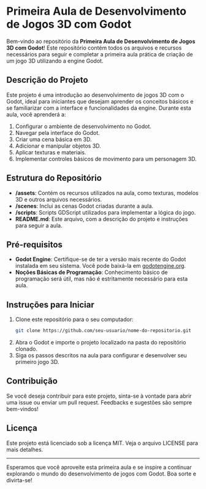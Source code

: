 # Primeira Aula de Desenvolvimento de Jogos 3D com Godot

Bem-vindo ao repositório da **Primeira Aula de Desenvolvimento de Jogos 3D com Godot**! Este repositório contém todos os arquivos e recursos necessários para seguir e completar a primeira aula prática de criação de um jogo 3D utilizando a engine Godot.

## Descrição do Projeto

Este projeto é uma introdução ao desenvolvimento de jogos 3D com o Godot, ideal para iniciantes que desejam aprender os conceitos básicos e se familiarizar com a interface e funcionalidades da engine. Durante esta aula, você aprenderá a:

1. Configurar o ambiente de desenvolvimento no Godot.
2. Navegar pela interface do Godot.
3. Criar uma cena básica em 3D.
4. Adicionar e manipular objetos 3D.
5. Aplicar texturas e materiais.
6. Implementar controles básicos de movimento para um personagem 3D.

## Estrutura do Repositório

- **/assets**: Contém os recursos utilizados na aula, como texturas, modelos 3D e outros arquivos necessários.
- **/scenes**: Inclui as cenas Godot criadas durante a aula.
- **/scripts**: Scripts GDScript utilizados para implementar a lógica do jogo.
- **README.md**: Este arquivo, com a descrição do projeto e instruções para seguir a aula.

## Pré-requisitos

- **Godot Engine**: Certifique-se de ter a versão mais recente do Godot instalada em seu sistema. Você pode baixá-la em [godotengine.org](https://godotengine.org).
- **Noções Básicas de Programação**: Conhecimento básico de programação será útil, mas não é estritamente necessário para esta aula.

## Instruções para Iniciar

1. Clone este repositório para o seu computador:
    ```bash
    git clone https://github.com/seu-usuario/nome-do-repositorio.git
    ```
2. Abra o Godot e importe o projeto localizado na pasta do repositório clonado.
3. Siga os passos descritos na aula para configurar e desenvolver seu primeiro jogo 3D.

## Contribuição

Se você deseja contribuir para este projeto, sinta-se à vontade para abrir uma issue ou enviar um pull request. Feedbacks e sugestões são sempre bem-vindos!

## Licença

Este projeto está licenciado sob a licença MIT. Veja o arquivo LICENSE para mais detalhes.

---

Esperamos que você aproveite esta primeira aula e se inspire a continuar explorando o mundo do desenvolvimento de jogos com Godot. Boa sorte e divirta-se!
